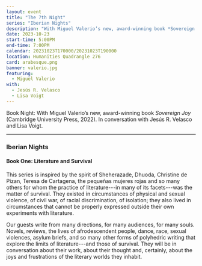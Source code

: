 ```yaml
---
layout: event
title: "The 7th Night"
series: "Iberian Nights"
description: "With Miguel Valerio’s new, award-winning book *Sovereign Joy*"
date: 2023-10-23
start-time: 5:00PM
end-time: 7:00PM
calendar: 20231023T170000/20231023T190000
location: Humanities Quadrangle 276
card: arabesque.png
banner: valerio.jpg
featuring:
  - Miguel Valerio
with:
  - Jesús R. Velasco
  - Lisa Voigt
---
```


Book Night: With Miguel Valerio’s new, award-winning book _Sovereign Joy_ (Cambridge University Press, 2022). In conversation with Jesús R. Velasco and Lisa Voigt.

---

### Iberian Nights

#### Book One: Literature and Survival

This series is inspired by the spirit of Sheherazade, Dhuoda, Christine de Pizan, Teresa de Cartagena, the pequeñas mujeres rojas and so many others for whom the practice of literature---in many of its facets---was the matter of survival. They existed in circumstances of physical and sexual violence, of civil war, of racial discrimination, of isolation; they also lived in circumstances that cannot be properly expressed outside their own experiments with literature.

Our guests write from many directions, for many audiences, for many souls. Novels, reviews, the lives of afrodescendent people, dance, race, sexual violences, asylum briefs, and so many other forms of polyhedric writing that explore the limits of literature---and those of survival. They will be in conversation about their work, about their thought and, certainly, about the joys and frustrations of the literary worlds they inhabit.
